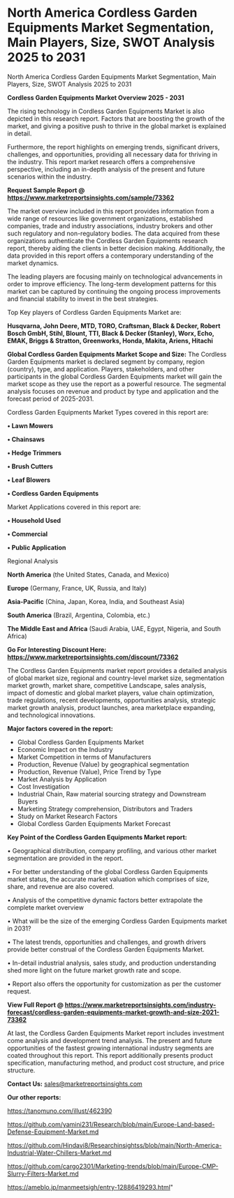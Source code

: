 # North America Cordless Garden Equipments Market Segmentation, Main Players, Size, SWOT Analysis 2025 to 2031
North America Cordless Garden Equipments Market Segmentation, Main Players, Size, SWOT Analysis 2025 to 2031

<Strong> Cordless Garden Equipments Market Overview 2025 - 2031</strong>

The rising technology in Cordless Garden Equipments Market is also depicted in this research report. Factors that are boosting the growth of the market, and giving a positive push to thrive in the global market is explained in detail.

Furthermore, the report highlights on emerging trends, significant drivers, challenges, and opportunities, providing all necessary data for thriving in the industry. This report market research offers a comprehensive perspective, including an in-depth analysis of the present and future scenarios within the industry.

<strong>Request Sample Report @ <a href=https://www.marketreportsinsights.com/sample/73362>https://www.marketreportsinsights.com/sample/73362</a></strong>

The market overview included in this report provides information from a wide range of resources like government organizations, established companies, trade and industry associations, industry brokers and other such regulatory and non-regulatory bodies. The data acquired from these organizations authenticate the Cordless Garden Equipments research report, thereby aiding the clients in better decision making. Additionally, the data provided in this report offers a contemporary understanding of the market dynamics.

The leading players are focusing mainly on technological advancements in order to improve efficiency. The long-term development patterns for this market can be captured by continuing the ongoing process improvements and financial stability to invest in the best strategies.

Top Key players of Cordless Garden Equipments Market are:

<strong>Husqvarna, John Deere, MTD, TORO, Craftsman, Black & Decker, Robert Bosch GmbH, Stihl, Blount, TTI, Black & Decker (Stanley), Worx, Echo, EMAK, Briggs & Stratton, Greenworks, Honda, Makita, Ariens, Hitachi</strong>

<strong><b>Global Cordless Garden Equipments Market Scope and Size:</b></strong>
The Cordless Garden Equipments market is declared segment by company, region (country), type, and application. Players, stakeholders, and other participants in the global Cordless Garden Equipments market will gain the market scope as they use the report as a powerful resource. The segmental analysis focuses on revenue and product by type and application and the forecast period of 2025-2031.

Cordless Garden Equipments Market Types covered in this report are:

<strong>• Lawn Mowers

• Chainsaws

• Hedge Trimmers

• Brush Cutters

• Leaf Blowers

• Cordless Garden Equipments</strong>

Market Applications covered in this report are:

<strong>• Household Used

• Commercial

• Public Application</strong> 

Regional Analysis

<strong>North America</strong> (the United States, Canada, and Mexico)

<strong>Europe</strong> (Germany, France, UK, Russia, and Italy)

<strong>Asia-Pacific</strong> (China, Japan, Korea, India, and Southeast Asia)

<strong>South America</strong> (Brazil, Argentina, Colombia, etc.)

<strong>The Middle East and Africa</strong> (Saudi Arabia, UAE, Egypt, Nigeria, and South Africa)

<strong>Go For Interesting Discount Here: <a href=https://www.marketreportsinsights.com/discount/73362>https://www.marketreportsinsights.com/discount/73362</a></strong>

The Cordless Garden Equipments market report provides a detailed analysis of global market size, regional and country-level market size, segmentation market growth, market share, competitive Landscape, sales analysis, impact of domestic and global market players, value chain optimization, trade regulations, recent developments, opportunities analysis, strategic market growth analysis, product launches, area marketplace expanding, and technological innovations.

<strong><b>Major factors covered in the report:</b></strong>
<ul>
  <li>Global Cordless Garden Equipments Market </li>
  <li>Economic Impact on the Industry</li>
  <li>Market Competition in terms of Manufacturers</li>
  <li>Production, Revenue (Value) by geographical segmentation</li>
  <li>Production, Revenue (Value), Price Trend by Type</li>
  <li>Market Analysis by Application</li>
  <li>Cost Investigation</li>
  <li>Industrial Chain, Raw material sourcing strategy and Downstream Buyers</li>
  <li>Marketing Strategy comprehension, Distributors and Traders</li>
  <li>Study on Market Research Factors</li>
  <li>Global Cordless Garden Equipments Market Forecast</li>
</ul>

<strong><b>Key Point of the Cordless Garden Equipments Market report:</b></strong>

• Geographical distribution, company profiling, and various other market segmentation are provided in the report.

• For better understanding of the global Cordless Garden Equipments market status, the accurate market valuation which comprises of size, share, and revenue are also covered.

• Analysis of the competitive dynamic factors better extrapolate the complete market overview

• What will be the size of the emerging Cordless Garden Equipments market in 2031?

• The latest trends, opportunities and challenges, and growth drivers provide better construal of the Cordless Garden Equipments Market.

• In-detail industrial analysis, sales study, and production understanding shed more light on the future market growth rate and scope.

• Report also offers the opportunity for customization as per the customer request.

<strong><b>View Full Report @ <a href=https://www.marketreportsinsights.com/industry-forecast/cordless-garden-equipments-market-growth-and-size-2021-73362>https://www.marketreportsinsights.com/industry-forecast/cordless-garden-equipments-market-growth-and-size-2021-73362</a></b></strong>


At last, the Cordless Garden Equipments Market report includes investment come analysis and development trend analysis. The present and future opportunities of the fastest growing international industry segments are coated throughout this report. This report additionally presents product specification, manufacturing method, and product cost structure, and price structure.

<strong>Contact Us:</strong>
sales@marketreportsinsights.com

<strong>Our other reports:</strong>

<a href=https://tanomuno.com/illust/462390>https://tanomuno.com/illust/462390</a>

<a href=https://github.com/yamini231/Research/blob/main/Europe-Land-based-Defense-Equipment-Market.md>https://github.com/yamini231/Research/blob/main/Europe-Land-based-Defense-Equipment-Market.md</a>

<a href=https://github.com/Hindavi8/Researchinsightss/blob/main/North-America-Industrial-Water-Chillers-Market.md>https://github.com/Hindavi8/Researchinsightss/blob/main/North-America-Industrial-Water-Chillers-Market.md</a>

<a href=https://github.com/cargo2301/Marketing-trends/blob/main/Europe-CMP-Slurry-Filters-Market.md>https://github.com/cargo2301/Marketing-trends/blob/main/Europe-CMP-Slurry-Filters-Market.md</a>

<a href=https://ameblo.jp/manmeetsigh/entry-12886419293.html>https://ameblo.jp/manmeetsigh/entry-12886419293.html</a>"
